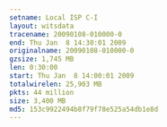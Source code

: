 ```yaml
---
setname: Local ISP C-I
layout: witsdata
tracename: 20090108-010000-0
end: Thu Jan  8 14:30:01 2009
originalname: 20090108-010000-0
gzsize: 1,745 MB
len: 0:30:00
start: Thu Jan  8 14:00:01 2009
totalwirelen: 25,903 MB
pkts: 44 million
size: 3,400 MB
md5: 153c9922494b8f79f78e525a54db1e8d
---
```

